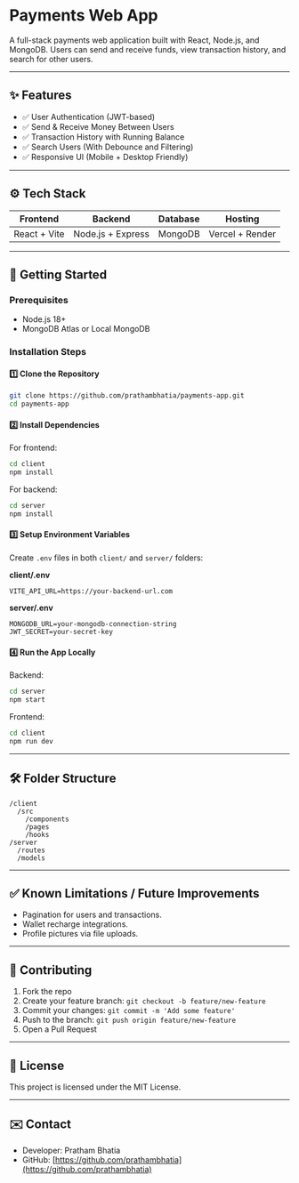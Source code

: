 # Payments Web App

A full-stack payments web application built with React, Node.js, and MongoDB.
Users can send and receive funds, view transaction history, and search for other users.

---

## ✨ Features

* ✅ User Authentication (JWT-based)
* ✅ Send & Receive Money Between Users
* ✅ Transaction History with Running Balance
* ✅ Search Users (With Debounce and Filtering)
* ✅ Responsive UI (Mobile + Desktop Friendly)

---

## ⚙️ Tech Stack

| Frontend     | Backend           | Database | Hosting         |
| ------------ | ----------------- | -------- | --------------- |
| React + Vite | Node.js + Express | MongoDB  | Vercel + Render |

---

## 🚀 Getting Started

### Prerequisites

* Node.js 18+
* MongoDB Atlas or Local MongoDB

### Installation Steps

#### 1️⃣ Clone the Repository

```bash
git clone https://github.com/prathambhatia/payments-app.git
cd payments-app
```

#### 2️⃣ Install Dependencies

For frontend:

```bash
cd client
npm install
```

For backend:

```bash
cd server
npm install
```

#### 3️⃣ Setup Environment Variables

Create `.env` files in both `client/` and `server/` folders:

**client/.env**

```
VITE_API_URL=https://your-backend-url.com
```

**server/.env**

```
MONGODB_URL=your-mongodb-connection-string
JWT_SECRET=your-secret-key
```

#### 4️⃣ Run the App Locally

Backend:

```bash
cd server
npm start
```

Frontend:

```bash
cd client
npm run dev
```

---

## 🛠️ Folder Structure

```
/client
  /src
    /components
    /pages
    /hooks
/server
  /routes
  /models
```

---

## ✅ Known Limitations / Future Improvements

* Pagination for users and transactions.
* Wallet recharge integrations.
* Profile pictures via file uploads.

---

## 🤝 Contributing

1. Fork the repo
2. Create your feature branch: `git checkout -b feature/new-feature`
3. Commit your changes: `git commit -m 'Add some feature'`
4. Push to the branch: `git push origin feature/new-feature`
5. Open a Pull Request

---

## 📄 License

This project is licensed under the MIT License.

---

## ✉️ Contact

* Developer: Pratham Bhatia
* GitHub: [https://github.com/prathambhatia](https://github.com/prathambhatia)
